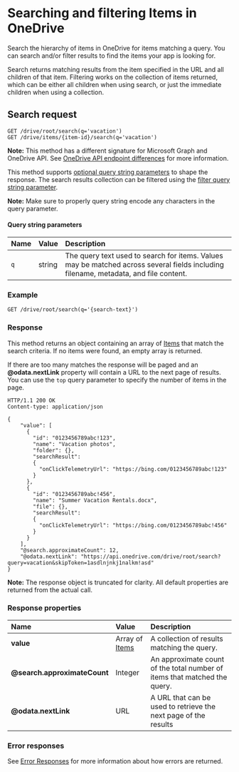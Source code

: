 # Searching and filtering Items in OneDrive

Search the hierarchy of items in OneDrive for items matching a query. You can
search and/or filter results to find the items your app is looking for.

Search returns matching results from the item specified in the URL and all
children of that item. Filtering works on the collection of items returned,
which can be either all children when using search, or just the immediate
children when using a collection.

## Search request

<!-- { "blockType": "ignored" } -->
```
GET /drive/root/search(q='vacation')
GET /drive/items/{item-id}/search(q='vacation')
```

**Note:** This method has a different signature for Microsoft Graph and OneDrive API. See [OneDrive API endpoint differences](/direct-endpoint-differences.md) for more information.

This method supports [optional query string parameters][odata-query-parameters]
to shape the response. The search results collection can be filtered using
the [filter query string parameter](../odata/filtering.md).

**Note:** Make sure to properly query string encode any characters in the query
parameter.

#### Query string parameters

| Name | Value  | Description                                                                                                                          |
|:-----|:-------|:-------------------------------------------------------------------------------------------------------------------------------------|
| `q`  | string | The query text used to search for items. Values may be matched across several fields including filename, metadata, and file content. |

### Example

<!-- { "blockType": "request", "name": "search-at-root", "idempotent": true, "scopes": "files.read", "target": "action" } -->
```
GET /drive/root/search(q='{search-text}')
```

### Response

This method returns an object containing an array of [Items][item-resource] that
match the search criteria. If no items were found, an empty array is returned.

If there are too many matches the response will be paged and an
**@odata.nextLink** property will contain a URL to the next page of results. You
can use the `top` query parameter to specify the number of items in the page.

<!-- { "blockType": "response", "@odata.type": "oneDrive.item", "isCollection": true, "truncated": true } -->
```http
HTTP/1.1 200 OK
Content-type: application/json

{
    "value": [
      {
        "id": "0123456789abc!123",
        "name": "Vacation photos",
        "folder": {},
        "searchResult":
        {
          "onClickTelemetryUrl": "https://bing.com/0123456789abc!123"
        }
      },
      {
        "id": "0123456789abc!456",
        "name": "Summer Vacation Rentals.docx",
        "file": {},
        "searchResult":
        {
          "onClickTelemetryUrl": "https://bing.com/0123456789abc!456"
        }
      }
    ],
    "@search.approximateCount": 12,
    "@odata.nextLink": "https://api.onedrive.com/drive/root/search?query=vacation&skipToken=1asdlnjnkj1nalkm!asd"
}
```

**Note:** The response object is truncated for clarity. All default properties
are returned from the actual call.

### Response properties

| Name                         | Value                                  | Description                                                               |
|:-----------------------------|:---------------------------------------|:--------------------------------------------------------------------------|
| **value**                    | Array of [Items](../resources/item.md) | A collection of results matching the query.                               |
| **@search.approximateCount** | Integer                                | An approximate count of the total number of items that matched the query. |
| **@odata.nextLink**          | URL                                    | A URL that can be used to retrieve the next page of the results           |

### Error responses

See [Error Responses][error-response] for more information about
how errors are returned.

[error-response]: ../misc/errors.md
[item-resource]: ../resources/item.md
[odata-query-parameters]: ../odata/optional-query-parameters.md

<!-- {
  "type": "#page.annotation",
  "description": "Search for a file across a OneDrive.",
  "keywords": "search,query,bing,filename,content",
  "section": "documentation",
  "tocPath": "Items/Search"
} -->
